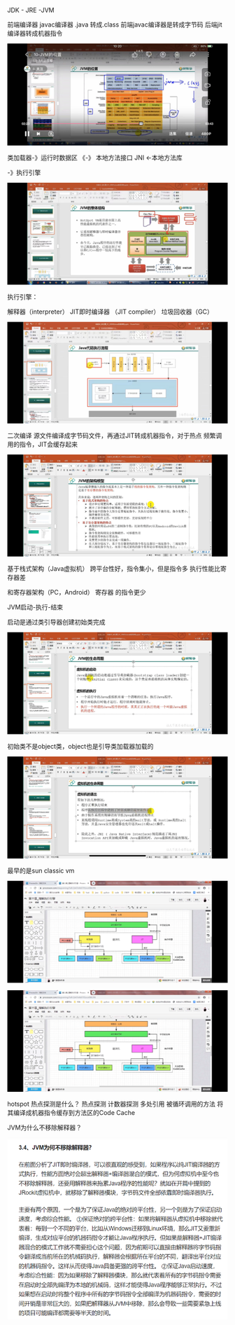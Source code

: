 JDK - JRE -JVM

前端编译器 javac编译器 .java 转成.class
前端javac编译器是转成字节码 后端jit编译器转成机器指令


![img_1.png](img/img_10.png)


类加载器-》运行时数据区 《-》 本地方法接口 JNI <-本地方法库

-》执行引擎


![img_2.png](img/img_11.png)

执行引擎：

解释器（interpreter） 
JIT即时编译器 （JIT compiler）
垃圾回收器（GC）



![img.png](img/img13.png)

二次编译 源文件编译成字节码文件，再通过JIT转成机器指令，对于热点 频繁调用的指令，JIT会缓存起来

![img_1.png](img/img_12.png)

基于栈式架构（Java虚拟机） 
跨平台性好，指令集小，但是指令多
执行性能比寄存器差

和寄存器架构（PC，Android）
寄存器 的指令更少

JVM启动-执行-结束

启动是通过类引导器创建初始类完成

![img.png](img/img14.png)

初始类不是object类，object也是引导类加载器加载的

![img.png](img/img15.png)

最早的是sun classic vm

![img.png](img/img16.png)

![img_1.png](img/img17.png)

hotspot  热点探测是什么？
热点探测 计数器探测 多处引用 被循环调用的方法
将其编译成机器指令缓存到方法区的Code Cache

JVM为什么不移除解释器？

![img.png](img.png)